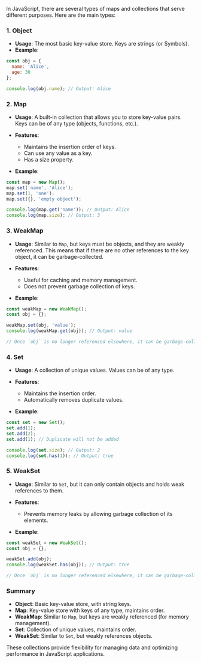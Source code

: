 
In JavaScript, there are several types of maps and collections that serve different purposes. Here are the main types:

### 1. **Object**
- **Usage**: The most basic key-value store. Keys are strings (or Symbols).
- **Example**:

```javascript
const obj = {
  name: 'Alice',
  age: 30
};

console.log(obj.name); // Output: Alice
```

### 2. **Map**
- **Usage**: A built-in collection that allows you to store key-value pairs. Keys can be of any type (objects, functions, etc.).
- **Features**:
  - Maintains the insertion order of keys.
  - Can use any value as a key.
  - Has a size property.
  
- **Example**:

```javascript
const map = new Map();
map.set('name', 'Alice');
map.set(1, 'one');
map.set({}, 'empty object');

console.log(map.get('name')); // Output: Alice
console.log(map.size); // Output: 3
```

### 3. **WeakMap**
- **Usage**: Similar to `Map`, but keys must be objects, and they are weakly referenced. This means that if there are no other references to the key object, it can be garbage-collected.
- **Features**:
  - Useful for caching and memory management.
  - Does not prevent garbage collection of keys.
  
- **Example**:

```javascript
const weakMap = new WeakMap();
const obj = {};

weakMap.set(obj, 'value');
console.log(weakMap.get(obj)); // Output: value

// Once `obj` is no longer referenced elsewhere, it can be garbage-collected.
```

### 4. **Set**
- **Usage**: A collection of unique values. Values can be of any type.
- **Features**:
  - Maintains the insertion order.
  - Automatically removes duplicate values.
  
- **Example**:

```javascript
const set = new Set();
set.add(1);
set.add(2);
set.add(1); // Duplicate will not be added

console.log(set.size); // Output: 2
console.log(set.has(1)); // Output: true
```

### 5. **WeakSet**
- **Usage**: Similar to `Set`, but it can only contain objects and holds weak references to them.
- **Features**:
  - Prevents memory leaks by allowing garbage collection of its elements.
  
- **Example**:

```javascript
const weakSet = new WeakSet();
const obj = {};

weakSet.add(obj);
console.log(weakSet.has(obj)); // Output: true

// Once `obj` is no longer referenced elsewhere, it can be garbage-collected.
```

### Summary
- **Object**: Basic key-value store, with string keys.
- **Map**: Key-value store with keys of any type, maintains order.
- **WeakMap**: Similar to `Map`, but keys are weakly referenced (for memory management).
- **Set**: Collection of unique values, maintains order.
- **WeakSet**: Similar to `Set`, but weakly references objects.

These collections provide flexibility for managing data and optimizing performance in JavaScript applications.

